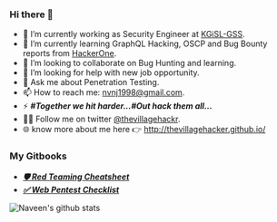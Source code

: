 ### Hi there 👋

- 🔭 I’m currently working as Security Engineer at [KGiSL-GSS](https://www.kgisl.com/gss/).
- 📖 I’m currently learning GraphQL Hacking, OSCP and Bug Bounty reports from [HackerOne](https://hackerone.com).
- 👯 I’m looking to collaborate on Bug Hunting and learning.
- 🤔 I’m looking for help with new job opportunity.
- 💬 Ask me about Penetration Testing.
- 📫 How to reach me: nvnj1998@gmail.com.
- ⚡ ***#Together we hit harder...#Out hack them all...***
- 🚶‍♂️ Follow me on twitter [@thevillagehackr](https://twitter.com/thevillagehackr).
- 🌐 know more about me here 👉 http://thevillagehacker.github.io/
### My Gitbooks
- ***[🛡️ Red Teaming Cheatsheet](https://thevillagehacker.gitbook.io/red-teaming/)***
- ***[✅ Web Pentest Checklist](https://thevillagehacker.gitbook.io/web-pentest-checklist/)***

![Naveen's github stats](https://github-readme-stats.vercel.app/api?username=thevillagehacker&count_private=true&theme=tokyonight)
